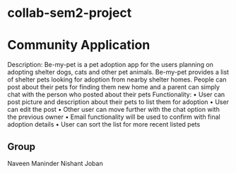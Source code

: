 # collab-sem2-project

# Community Application
Description: Be-my-pet is a pet adoption app for the users planning on adopting shelter dogs, cats and other pet animals. Be-my-pet provides a list of shelter pets looking for adoption from nearby shelter homes.
People can post about their pets for finding them new home and a parent can simply chat with the person who posted about their pets
Functionality: 
•	User can post picture and description about their pets to list them for adoption
•	User can edit the post
•	Other user can move further with the chat option with the previous owner
•	Email functionality will be used to confirm with final adoption details 
•	User can sort the list for more recent listed pets

## Group
Naveen
Maninder
Nishant
Joban
